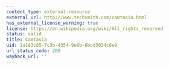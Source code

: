 ```yaml
---
content_type: external-resource
external_url: http://www.techsmith.com/camtasia.html
has_external_license_warning: true
license: https://en.wikipedia.org/wiki/All_rights_reserved
status: valid
title: Camtasia
uid: 1a183c85-7c3b-4354-9e0b-6bcd3034c8e9
url_status_code: 200
wayback_url: ''
---
```


